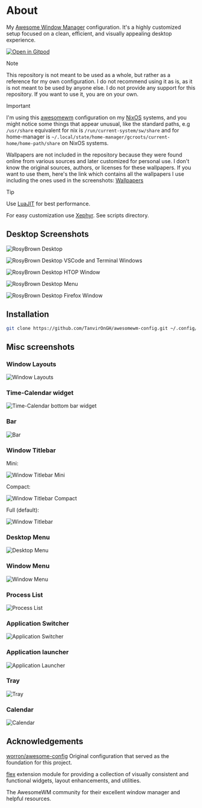 # About

My [Awesome Window Manager](https://awesomewm.org) configuration. It's a highly customized setup focused on a clean, efficient, and visually appealing desktop experience.

[![Open in Gitpod](https://gitpod.io/button/open-in-gitpod.svg)](https://gitpod.io/#https://github.com/TanvirOnGH/awesomewm-config)

> [!NOTE]
> This repository is not meant to be used as a whole, but rather as a reference for my own configuration. I do not recommend using it as is, as it is not meant to be used by anyone else. I do not provide any support for this repository. If you want to use it, you are on your own.

> [!IMPORTANT]
> I'm using this [awesomewm](https://awesomewm.org) configuration on my [NixOS](https://nixos.org) systems, and you might notice some things that appear unusual, like the standard paths, e.g `/usr/share` equivalent for nix is `/run/current-system/sw/share` and for home-manager is `~/.local/state/home-manager/gcroots/current-home/home-path/share` on NixOS systems.
>
> Wallpapers are not included in the repository because they were found online from various sources and later customized for personal use. I don't know the original sources, authors, or licenses for these wallpapers. If you want to use them, here's the link which contains all the wallpapers I use including the ones used in the screenshots: [Wallpapers](https://drive.proton.me/urls/K1ENRKADZW#X8S54trbhSck)

> [!TIP]  
> Use [LuaJIT](https://luajit.org) for best performance.
>
> For easy customization use [Xephyr](https://wiki.archlinux.org/title/Xephyr). See scripts directory.

## Desktop Screenshots

![RosyBrown Desktop](screenshots/rosybrown_desktop.png)

![RosyBrown Desktop VSCode and Terminal Windows](screenshots/rosybrown_desktop_vscode_terminals.png)

![RosyBrown Desktop HTOP Window](screenshots/rosybrown_desktop_htop.png)

![RosyBrown Desktop Menu](screenshots/rosybrown_desktop_menu.png)

![RosyBrown Desktop Firefox Window](screenshots/rosybrown_desktop_firefox.png)

## Installation

```bash
git clone https://github.com/TanvirOnGH/awesomewm-config.git ~/.config/awesome --recursive
```

## Misc screenshots

### Window Layouts

![Window Layouts](screenshots/layouts.png)

### Time-Calendar widget

![Time-Calendar bottom bar widget](screenshots/time_calendar_bar_widget.png)

### Bar

![Bar](screenshots/bar.png)

### Window Titlebar

Mini:

![Window Titlebar Mini](screenshots/window_titlebar_mini.png)

Compact:

![Window Titlebar Compact](screenshots/window_titlebar_compact.png)

Full (default):

![Window Titlebar](screenshots/window_titlebar_full.png)

### Desktop Menu

![Desktop Menu](screenshots/desktop_menu.png)

### Window Menu

![Window Menu](screenshots/window_menu.png)

### Process List

![Process List](screenshots/process_list.png)

### Application Switcher

![Application Switcher](screenshots/application_switcher.png)

### Application launcher

![Application Launcher](screenshots/application_launcher.png)

### Tray

![Tray](screenshots/tray.png)

### Calendar

![Calendar](screenshots/calendar.png)

## Acknowledgements

[worron/awesome-config](https://github.com/worron/awesome-config) Original configuration that served as the foundation for this project.

[flex](https://github.com/TanvirOnGH/flex) extension module for providing a collection of visually consistent and functional widgets, layout enhancements, and utilities.

The AwesomeWM community for their excellent window manager and helpful resources.
